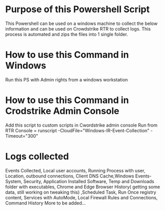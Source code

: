 
# Purpose of this Powershell Script
 This Powershell can be used on a windows machine to collect the below information and can be used on Crowdstrike RTR to collect logs. This process is automated and zips the files into 1 single folder.

# How to use this Command in Windows
Run this PS with Admin rights from a windows workstation

# How to use this Command in Crodstrike Admin Console
Add this script to custom scripts in Cwordstrike admin console 
Run from RTR Console = runscript -CloudFile="Windows-IR-Event-Collection" -Timeout="300"

# Logs collected 
Events Collected, Local user accounts, Running Process with user, Location, outbound connections, Client DNS Cache,Windows Events- System, Security, Application
Installed Software, Temp and Downloads folder with executables, Chrome and Edge Browser History( getting some data, still working on tweaking this)
,Scheduled Task, Run Once registry content, Services with AutoMode, Local Firewall Rules and Connections, Command History
More to be added...


